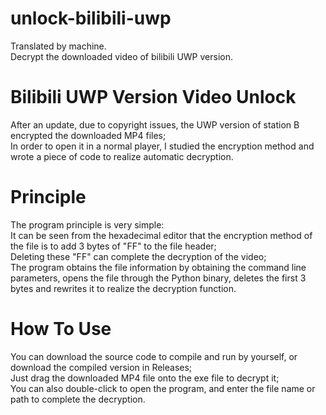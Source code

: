 # unlock-bilibili-uwp
Translated by machine.  
Decrypt the downloaded video of bilibili UWP version.
# Bilibili UWP Version Video Unlock
After an update, due to copyright issues, the UWP version of station B encrypted the downloaded MP4 files;  
In order to open it in a normal player, I studied the encryption method and wrote a piece of code to realize automatic decryption.
# Principle
The program principle is very simple:  
It can be seen from the hexadecimal editor that the encryption method of the file is to add 3 bytes of "FF" to the file header;  
Deleting these "FF" can complete the decryption of the video;  
The program obtains the file information by obtaining the command line parameters, opens the file through the Python binary, deletes the first 3 bytes and rewrites it to realize the decryption function.
# How To Use
You can download the source code to compile and run by yourself, or download the compiled version in Releases;  
Just drag the downloaded MP4 file onto the exe file to decrypt it;  
You can also double-click to open the program, and enter the file name or path to complete the decryption.

